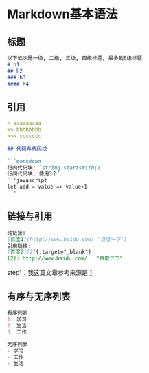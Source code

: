 # Markdown基本语法

## 标题

```markdown
以下依次是一级, 二级, 三级, 四级标题, 最多到6级标题
# h1
## h2
### h3
#### h4
```

## 引用

```markdown
> aaaaaaaaa
>> bbbbbbbb
>>> ccccccc

## 代码与代码块

```markdown
行内代码块: `string.startsWith()`
行间代码块, 使用3个`:
``'javascript
let add = value => value+1
``'
```

## 链接与引用

```markdown
纯链接: 
[百度1](http://www.baidu.com/ "百度一下")
引用链接:
[百度2][2]{:target="_blank"}
[2]: http://www.baidu.com/   "百度二下"
```

step1：我这篇文章参考来源是 [1][markdown]

[markdown]: http://wowubuntu.com/markdown/index.html

## 有序与无序列表

```markdown
有序列表
1. 学习
2. 生活
3. 工作

无序列表
- 学习
- 工作
- 生活
```